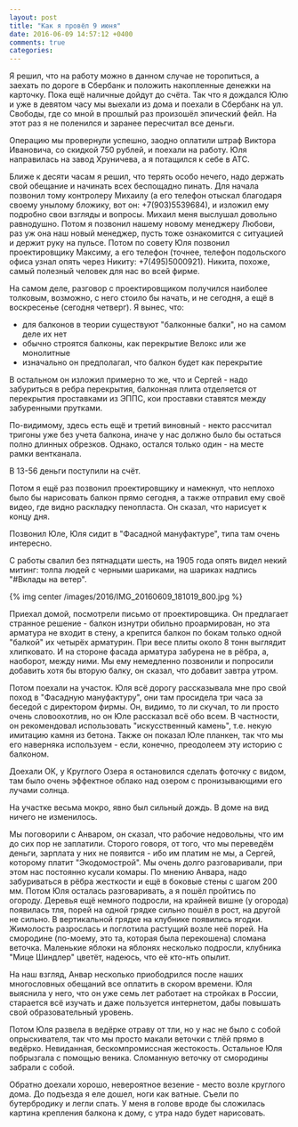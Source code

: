 ```yaml
---
layout: post
title: "Как я провёл 9 июня"
date: 2016-06-09 14:57:12 +0400
comments: true
categories: 
---
```


Я решил, что на работу можно в данном случае не торопиться, а заехать по дороге в Сбербанк и положить накопленные денежки на карточку. Пока ещё наличные дойдут до счёта. Так что я дождался Юлю и уже в девятом часу мы выехали из дома и поехали в Сбербанк на ул. Свободы, где со мной в прошлый раз произошёл эпический фейл. На этот раз я не поленился и заранее пересчитал все деньги. 

Операцию мы провернули успешно, заодно оплатили штраф Виктора Ивановича, со скидкой 750 рублей, и поехали на работу. Юля направилась на завод Хруничева, а я потащился к себе в АТС.

Ближе к десяти часам я решил, что терять особо нечего, надо держать свой обещание и начинать всех беспощадно пинать. Для начала позвонил тому контролеру Михаилу (а его телефон отыскал благодаря своему унылому бложику, вот он: +7(903)5539684), и изложил ему подробно свои взгляды и вопросы. Михаил меня выслушал довольно равнодушно. Потом я позвонил нашему новому менеджеру Любови, раз уж она наш новый менеджер, пусть тоже ознакомится с ситуацией и держит руку на пульсе. Потом по совету Юля позвонил проектировщику Максиму, а его телефон (точнее, телефон подольского офиса узнал опять через Никиту: +7(495)5000921). Никита, похоже, самый полезный человек для нас во всей фирме. 

На самом деле, разговор с проектировщиком получился наиболее толковым, возможно, с него стоило бы начать, и не сегодня, а ещё в воскресенье (сегодня четверг). Я вынес, что:

- для балконов в теории существуют "балконные балки", но на самом деле их нет
- обычно строятся балконы, как перекрытие Велокс или же монолитные
- изначально он предполагал, что балкон будет как перекрытие

В остальном он изложил примерно то же, что и Сергей - надо забуриться в ребра перекрытия, балконная плита отделяется от перекрытия проставками из ЭППС, кои проставки ставятся между забуренными прутками. 

По-видимому, здесь есть ещё и третий виновный - некто рассчитал тригоны уже без учета балкона, иначе у нас должно было бы остаться полно длинных обрезков. Однако, остался только один - на месте рамки вентканала.

В 13-56 деньги поступили на счёт.

Потом я ещё раз позвонил проектировщику и намекнул, что неплохо было бы нарисовать балкон прямо сегодня, а также отправил ему своё видео, где видно раскладку пенопласта. Он сказал, что нарисует к концу дня.

Позвонил Юле, Юля сидит в "Фасадной мануфактуре", типа там очень интересно.

С работы свалил без пятнадцати шесть, на 1905 года опять видел некий митинг: толпа людей с черными шариками, на шариках надпись "#Вклады на ветер".

{% img center /images/2016/IMG_20160609_181019_800.jpg %}

Приехал домой, посмотрели письмо от проектировщика. Он предлагает странное решение - балкон изнутри обильно проармирован, но эта арматура не входит в стену, а крепится балкон по бокам только одной "балкой" их четырёх арматурин. При весе плиты около 8 тонн выглядит хлипковато. И на стороне фасада арматура забурена не в рёбра, а, наоборот, между ними. Мы ему немедленно позвонили и попросили добавить хотя бы вторую балку, он сказал, что добавит завтра утром.

Потом поехали на участок. Юля всё дорогу рассказывала мне про свой поход в "Фасадную мануфактуру", они там просидела три часа за беседой с директором фирмы. Он, видимо, то ли скучал, то ли просто очень словоохотлив, но он Юле рассказал всё обо всем. В частности, он рекомендовал использовать "искусственный камень", т.е. некую имитацию камня из бетона. Также он показал Юле планкен, так что мы его наверняка используем - если, конечно, преодолеем эту историю с балконом.

Доехали ОК, у Круглого Озера я остановился сделать фоточку с видом, там было очень эффектное облако над озером с пронизывающими его лучами солнца.

На участке весьма мокро, явно был сильный дождь. В доме на вид ничего не изменилось.

Мы поговорили с Анваром, он сказал, что рабочие недовольны, что им до сих пор не заплатили. Сторого говоря, от того, что мы переведём деньги, зарплата у них не появится - ибо им платим не мы, а Сергей, которому платит "Экодомострой". Мы очень долго разговаривали, при этом нас постоянно кусали комары. По мнению Анвара, надо забуриваться в рёбра жесткости и ещё в боковые стены с шагом 200 мм. Потом Юля осталась разговаривать, а я пошёл пройтись по огороду. Деревья ещё немного подросли, на крайней вишне (у огорода) появилась тля, порей на одной грядке сильно пошёл в рост, на другой не сильно. В вертикальной грядке на клубнике появились ягодки. Жимолость разрослась и поглотила растущий возле неё порей. На смородине (по-моему, это та, которая была перекошена) сломана веточка. Маленькие яблоки на яблонях несколько подросли, клубника "Мице Шиндлер" цветёт, надеюсь, что её кто-нть опылит.

На наш взгляд, Анвар несколько приободрился после наших многословных обещаний все оплатить в скором времени. Юля выяснила у него, что он уже семь лет работает на стройках в России, старается всё изучать и даже пользуется интернетом, дабы повышать свой образовательный уровень.

Потом Юля развела в ведёрке отраву от тли, но у нас не было с собой опрыскивателя, так что мы просто макали веточки с тлёй прямо в ведёрко. Невиданная, бескомпромиссная жестокость. Остальное Юля побрызгала с помощью веника. Сломанную веточку от смородины забрали с собой.

Обратно доехали хорошо, невероятное везение - место возле круглого дома. До подъезда я еле дошел, ноги как ватные. Съели по бутербродику и легли спать. У меня в голове вроде бы сложилась картина крепления балкона к дому, с утра надо будет нарисовать.
